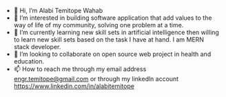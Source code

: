 - 👋 Hi, I’m Alabi Temitope Wahab
- 👀 I’m interested in building software application that add values to the way of life of my community, solving one problem at a time.
- 🌱 I’m currently learning new skill sets in artificial intelligence then willing to learn new skill sets based on the task I have at hand. I am MERN stack developer.
- 💞️ I’m looking to collaborate on open source web project in health and education.
- 📫 How to reach me through my email address engr.temitope@gmail.com or through my linkedln account https://www.linkedin.com/in/alabitemitope

<!---
engrtemitope/engrtemitope is a ✨ special ✨ repository because its `README.md` (this file) appears on your GitHub profile.
You can click the Preview link to take a look at your changes.
--->

